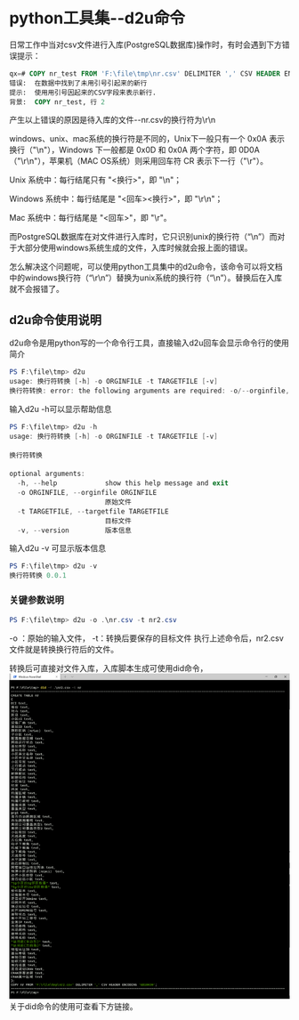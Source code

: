 # python工具集--d2u命令
日常工作中当对csv文件进行入库(PostgreSQL数据库)操作时，有时会遇到下方错误提示：
```sql
qx=# COPY nr_test FROM 'F:\file\tmp\nr.csv' DELIMITER ',' CSV HEADER ENCODING 'GB18030';
错误:  在数据中找到了未用引号引起来的新行
提示:  使用用引号因起来的CSV字段来表示新行.
背景:  COPY nr_test, 行 2
```
产生以上错误的原因是待入库的文件--nr.csv的换行符为\r\n

windows、unix、mac系统的换行符是不同的，Unix下一般只有一个 0x0A 表示换行（"\n"），Windows 下一般都是 0x0D 和 0x0A 两个字符，即 0D0A（"\r\n"），苹果机（MAC OS系统）则采用回车符 CR 表示下一行（"\r"）。

Unix 系统中：每行结尾只有 "<换行>"，即 "\n"；

Windows 系统中：每行结尾是 "<回车><换行>"，即 "\r\n"；

Mac 系统中：每行结尾是 "<回车>"，即 "\r"。

而PostgreSQL数据库在对文件进行入库时，它只识别unix的换行符（“\n”）而对于大部分使用windows系统生成的文件，入库时候就会报上面的错误。

怎么解决这个问题呢，可以使用python工具集中的d2u命令，该命令可以将文档中的windows换行符（“\r\n”）替换为unix系统的换行符（“\n”）。替换后在入库就不会报错了。

## d2u命令使用说明
d2u命令是用python写的一个命令行工具，直接输入d2u回车会显示命令行的使用简介
```powershell
PS F:\file\tmp> d2u
usage: 换行符转换 [-h] -o ORGINFILE -t TARGETFILE [-v]
换行符转换: error: the following arguments are required: -o/--orginfile, -t/--targetfile
```
输入d2u -h可以显示帮助信息
```powershell
PS F:\file\tmp> d2u -h
usage: 换行符转换 [-h] -o ORGINFILE -t TARGETFILE [-v]

换行符转换

optional arguments:
  -h, --help            show this help message and exit
  -o ORGINFILE, --orginfile ORGINFILE
                        原始文件
  -t TARGETFILE, --targetfile TARGETFILE
                        目标文件
  -v, --version         版本信息
```

输入d2u -v 可显示版本信息
```powershell
PS F:\file\tmp> d2u -v
换行符转换 0.0.1
```
### 关键参数说明
```powershell
PS F:\file\tmp> d2u -o .\nr.csv -t nr2.csv
```
-o ：原始的输入文件， -t：转换后要保存的目标文件
执行上述命令后，nr2.csv文件就是转换换行符后的文件。


转换后可直接对文件入库，入库脚本生成可使用did命令，
![](vx_images/4065142090845.png)
关于did命令的使用可查看下方链接。
